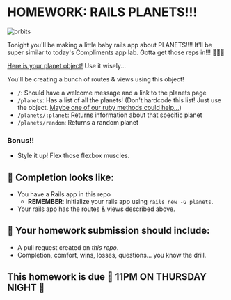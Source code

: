 # HOMEWORK: RAILS PLANETS!!!

![orbits](https://iwsmt-content-ok2nbdvvyp8jbrhdp.stackpathdns.com/2282013232750iAtC2afkODS6U.gif)

Tonight you'll be making a little baby rails app about PLANETS!!!! It'll be super similar to today's Compliments app lab. Gotta get those reps in!!! 💪💪💪

[Here is your planet object!](./planets.rb) Use it wisely...

You'll be creating a bunch of routes & views using this object!

- `/`: Should have a welcome message and a link to the planets page
- `/planets`: Has a list of all the planets! (Don't hardcode this list! Just use the object. [Maybe one of our ruby methods could help...](https://git.generalassemb.ly/wdi-nyc-delorean/LECTURE_U04_D01_Ruby_101#iteration))
- `/planets/:planet`: Returns information about that specific planet
- `/planets/random`: Returns a random planet

### Bonus!!

- Style it up! Flex those flexbox muscles.

## 🚀 Completion looks like:

- You have a Rails app in this repo
    - **REMEMBER**: Initialize your rails app using `rails new -G planets`.
- Your rails app has the routes & views described above.

## 🚀 Your homework submission should include:

- A pull request created on _this repo_.
- Completion, comfort, wins, losses, questions... you know the drill.

## This homework is due 🚨 11PM ON THURSDAY NIGHT 🚨
